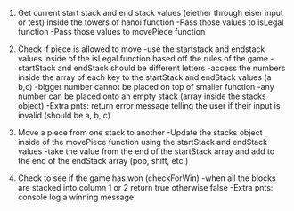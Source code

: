 1. Get current start stack and end stack values (eiether through eiser input or test) inside the towers of hanoi function
-Pass those values to isLegal function
-Pass those values to movePiece function

2. Check if piece is allowed to move
-use the startstack and endstack values inside of the isLegal function based off the rules of the game
  -startStack and endStack should be different letters
  -access the numbers inside the array of each key to the startStack and endStack values (a b,c)
  -bigger number cannot be placed on top of smaller function
    -any number can be placed onto an empty stack (array inside the stacks object)
-Extra pnts: return error message telling the user if their input is invalid (should be a, b, c)

3. Move a piece from one stack to another
-Update the stacks object inside of the movePiece function using the startStack and endStack values
-take the value from the end of the startStack array and add to the end of the endStack array (pop, shift, etc.)

4. Check to see if the game has won (checkForWin)
-when all the blocks are stacked into column 1 or 2 return true otherwise false
-Extra pnts: console log a winning message
